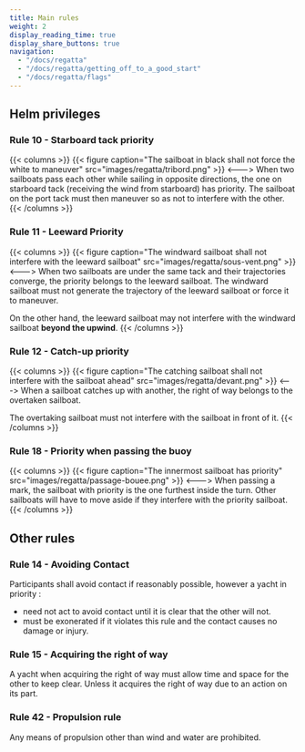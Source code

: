 ```yaml
---
title: Main rules
weight: 2
display_reading_time: true
display_share_buttons: true
navigation:
  - "/docs/regatta"
  - "/docs/regatta/getting_off_to_a_good_start"
  - "/docs/regatta/flags"
---
```

## Helm privileges

### Rule 10 - Starboard tack priority
{{< columns >}}
{{< figure caption="The sailboat in black shall not force the white to maneuver" src="images/regatta/tribord.png" >}}
<--->
When two sailboats pass each other while sailing in opposite directions, the one on starboard tack (receiving the wind from starboard) has priority. The sailboat on the port tack must then maneuver so as not to interfere with the other.
{{< /columns >}}

### Rule 11 - Leeward Priority
{{< columns >}}
{{< figure caption="The windward sailboat shall not interfere with the leeward sailboat" src="images/regatta/sous-vent.png" >}}
<--->
When two sailboats are under the same tack and their trajectories converge, the priority belongs to the leeward sailboat. The windward sailboat must not generate the trajectory of the leeward sailboat or force it to maneuver.

On the other hand, the leeward sailboat may not interfere with the windward sailboat **beyond the upwind**.
{{< /columns >}}

### Rule 12 - Catch-up priority
{{< columns >}}
{{< figure caption="The catching sailboat shall not interfere with the sailboat ahead" src="images/regatta/devant.png" >}}
<--->
When a sailboat catches up with another, the right of way belongs to the overtaken sailboat.

The overtaking sailboat must not interfere with the sailboat in front of it.
{{< /columns >}}

### Rule 18 - Priority when passing the buoy
{{< columns >}}
{{< figure caption="The innermost sailboat has priority" src="images/regatta/passage-bouee.png" >}}
<--->
When passing a mark, the sailboat with priority is the one furthest inside the turn. Other sailboats will have to move aside if they interfere with the priority sailboat.
{{< /columns >}}

## Other rules
### Rule 14 - Avoiding Contact

Participants shall avoid contact if reasonably possible, however a yacht in priority :

- need not act to avoid contact until it is clear that the other will not.
- must be exonerated if it violates this rule and the contact causes no damage or injury.

### Rule 15 - Acquiring the right of way
A yacht when acquiring the right of way must allow time and space for the other to keep clear. Unless it acquires the right of way due to an action on its part.

### Rule 42 - Propulsion rule

Any means of propulsion other than wind and water are prohibited.